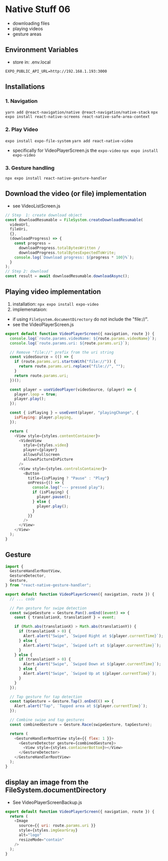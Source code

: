 # Native Stuff 06

- downloading files
- playing videos
- gesture areas

## Environment Variables

- store in: .env.local

```env
EXPO_PUBLIC_API_URL=http://192.168.1.193:3000
```

## Installations

### 1. Navigation

`yarn add @react-navigation/native @react-navigation/native-stack`
`npx expo install react-native-screens react-native-safe-area-context`

### 2. Play Video

`expo install expo-file-system`
`yarn add react-native-video`

- specifically for VideoPlayerScreen.js the `expo-video`
  `npx expo install expo-video`

### 3. Gesture handling

`npx expo install react-native-gesture-handler`

## Download the video (or file) implementation

- see VideoListScreen.js

```js
// Step  1: create download object
const downloadResumable = FileSystem.createDownloadResumable(
  videoUrl,
  fileUri,
  {},
  (downloadProgress) => {
    const progress =
      downloadProgress.totalBytesWritten /
      downloadProgress.totalBytesExpectedToWrite;
    console.log(`Download progress: ${progress * 100}%`);
  }
);
// Step 2: download
const result = await downloadResumable.downloadAsync();
```

## Playing video implementation

1. installation: `npx expo install expo-video`
2. implemenataion:

- if using `FileSystem.documentDirectory` do not include the "file://".
- see the VideoPlayerScreen.js

```js
export default function VideoPlayerScreen({ navigation, route }) {
  console.log(`route.params.videoName: ${route.params.videoName}`);
  console.log(`route.params.uri: ${route.params.uri}`);

  // Remove "file://" prefix from the uri string
  const videoSource = (() => {
    if (route.params.uri.startsWith("file://")) {
      return route.params.uri.replace("file://", "");
    }
    return route.params.uri;
  })();

  const player = useVideoPlayer(videoSource, (player) => {
    player.loop = true;
    player.play();
  });

  const { isPlaying } = useEvent(player, "playingChange", {
    isPlaying: player.playing,
  });

  return (
    <View style={styles.contentContainer}>
      <VideoView
        style={styles.video}
        player={player}
        allowsFullscreen
        allowsPictureInPicture
      />
      <View style={styles.controlsContainer}>
        <Button
          title={isPlaying ? "Pause" : "Play"}
          onPress={() => {
            console.log("--- pressed play");
            if (isPlaying) {
              player.pause();
            } else {
              player.play();
            }
          }}
        />
      </View>
    </View>
  );
}
```

## Gesture

```js
import {
  GestureHandlerRootView,
  GestureDetector,
  Gesture,
} from "react-native-gesture-handler";

export default function VideoPlayerScreen({ navigation, route }) {
  // ... code

  // Pan gesture for swipe detection
  const swipeGesture = Gesture.Pan().onEnd((event) => {
    const { translationX, translationY } = event;

    if (Math.abs(translationX) > Math.abs(translationY)) {
      if (translationX > 0) {
        Alert.alert("Swipe", `Swiped Right at ${player.currentTime}`);
      } else {
        Alert.alert("Swipe", `Swiped Left at ${player.currentTime}`);
      }
    } else {
      if (translationY > 0) {
        Alert.alert("Swipe", `Swiped Down at ${player.currentTime}`);
      } else {
        Alert.alert("Swipe", `Swiped Up at ${player.currentTime}`);
      }
    }
  });

  // Tap gesture for tap detection
  const tapGesture = Gesture.Tap().onEnd(() => {
    Alert.alert("Tap", `Tapped area at ${player.currentTime}`);
  });

  // Combine swipe and tap gestures
  const combinedGesture = Gesture.Race(swipeGesture, tapGesture);

  return (
    <GestureHandlerRootView style={{ flex: 1 }}>
      <GestureDetector gesture={combinedGesture}>
        <View style={styles.containerBottom}></View>
      </GestureDetector>
    </GestureHandlerRootView>
  );
}
```

## display an image from the FileSystem.documentDirectory

- See VideoPlayerScreenBackup.js

```js
export default function VideoPlayerScreen({ navigation, route }) {
  return (
    <Image
      source={{ uri: route.params.uri }}
      style={styles.imgGearGray}
      alt="logo"
      resizeMode="contain"
    />
  );
}
```
